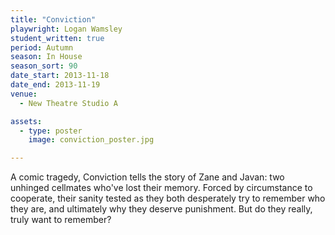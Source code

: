 ```yaml
---
title: "Conviction"
playwright: Logan Wamsley
student_written: true
period: Autumn
season: In House
season_sort: 90
date_start: 2013-11-18
date_end: 2013-11-19
venue:
  - New Theatre Studio A

assets:
  - type: poster
    image: conviction_poster.jpg

---
```

A comic tragedy, Conviction tells the story of Zane and Javan: two unhinged cellmates who've lost their memory. Forced by circumstance to cooperate, their sanity tested as they both desperately try to remember who they are, and ultimately why they deserve punishment. But do they really, truly want to remember?